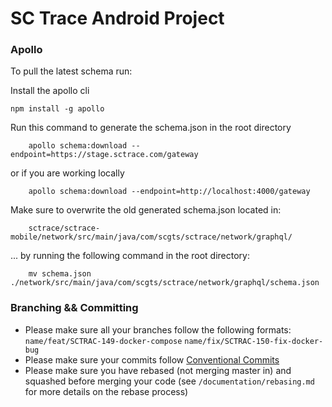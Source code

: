 # SC Trace Android Project

### Apollo

To pull the latest schema run:

Install the apollo cli

```npm install -g apollo```

Run this command to generate the schema.json in the root directory

```
    apollo schema:download --endpoint=https://stage.sctrace.com/gateway
```

or if you are working locally

```
    apollo schema:download --endpoint=http://localhost:4000/gateway
```

Make sure to overwrite the old generated schema.json located in:

```
    sctrace/sctrace-mobile/network/src/main/java/com/scgts/sctrace/network/graphql/
```

... by running the following command in the root directory:

```
    mv schema.json ./network/src/main/java/com/scgts/sctrace/network/graphql/schema.json
```

### Branching && Committing
- Please make sure all your branches follow the following formats:
  `name/feat/SCTRAC-149-docker-compose`
  `name/fix/SCTRAC-150-fix-docker-bug`
- Please make sure your commits follow
  [Conventional Commits](https://www.conventionalcommits.org/en/v1.0.0/)
- Please make sure you have rebased (not merging master in) and squashed before merging your code (see `/documentation/rebasing.md` for more details on the rebase process)
